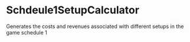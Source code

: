 # Schdeule1SetupCalculator
Generates the costs and revenues associated with different setups in the game schedule 1
